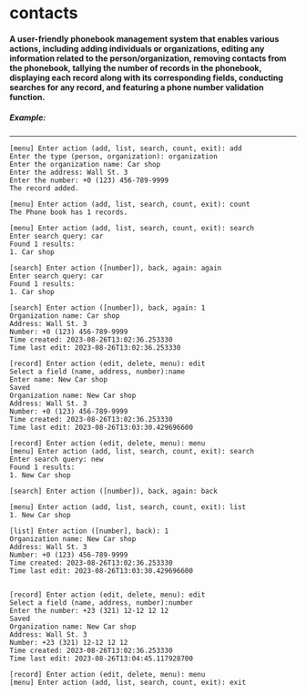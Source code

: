 # contacts
#### A user-friendly phonebook management system that enables various actions, including adding individuals or organizations, editing any information related to the person/organization, removing contacts from the phonebook, tallying the number of records in the phonebook, displaying each record along with its corresponding fields, conducting searches for any record, and featuring a phone number validation function.
##### Example:
---
```
[menu] Enter action (add, list, search, count, exit): add
Enter the type (person, organization): organization
Enter the organization name: Car shop
Enter the address: Wall St. 3
Enter the number: +0 (123) 456-789-9999
The record added.

[menu] Enter action (add, list, search, count, exit): count
The Phone book has 1 records.

[menu] Enter action (add, list, search, count, exit): search
Enter search query: car
Found 1 results: 
1. Car shop

[search] Enter action ([number]), back, again: again
Enter search query: car
Found 1 results: 
1. Car shop

[search] Enter action ([number]), back, again: 1
Organization name: Car shop
Address: Wall St. 3
Number: +0 (123) 456-789-9999
Time created: 2023-08-26T13:02:36.253330
Time last edit: 2023-08-26T13:02:36.253330

[record] Enter action (edit, delete, menu): edit
Select a field (name, address, number):name
Enter name: New Car shop
Saved
Organization name: New Car shop
Address: Wall St. 3
Number: +0 (123) 456-789-9999
Time created: 2023-08-26T13:02:36.253330
Time last edit: 2023-08-26T13:03:30.429696600

[record] Enter action (edit, delete, menu): menu
[menu] Enter action (add, list, search, count, exit): search
Enter search query: new
Found 1 results: 
1. New Car shop

[search] Enter action ([number]), back, again: back

[menu] Enter action (add, list, search, count, exit): list
1. New Car shop

[list] Enter action ([number], back): 1
Organization name: New Car shop
Address: Wall St. 3
Number: +0 (123) 456-789-9999
Time created: 2023-08-26T13:02:36.253330
Time last edit: 2023-08-26T13:03:30.429696600


[record] Enter action (edit, delete, menu): edit
Select a field (name, address, number):number
Enter the number: +23 (321) 12-12 12 12
Saved
Organization name: New Car shop
Address: Wall St. 3
Number: +23 (321) 12-12 12 12
Time created: 2023-08-26T13:02:36.253330
Time last edit: 2023-08-26T13:04:45.117928700

[record] Enter action (edit, delete, menu): menu
[menu] Enter action (add, list, search, count, exit): exit
```
